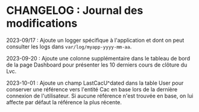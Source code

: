 # CHANGELOG : Journal des modifications

2023-09/17 : Ajoute un logger spécifique à l'application et dont on peut consulter les logs dans `var/log/myapp-yyyy-mm-aa`.

2023-09-20 : Ajoute une colonne supplémentaire dans le tableau de bord de la page Dashboard pour présenter les 10 derniers cours de clôture du Lvc.

2023-10-01 : Ajoute un champ LastCacU^dated dans la table User pour conserver une référence vers l'entité Cac en base lors de la dernière connexion de l'utilisateur. Si aucune référence n'est trouvée en base, on lui affecte par défaut la référence la plus récente.

